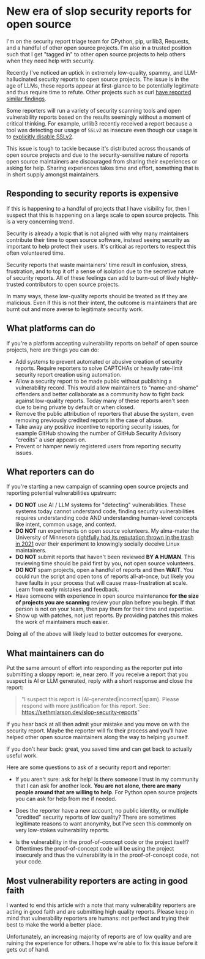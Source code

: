 # New era of slop security reports for open source

I'm on the security report triage team for CPython, pip, urllib3, Requests, and a handful of other open source projects.
I'm also in a trusted position such that I get "tagged in" to other open source projects
to help others when they need help with security.

Recently I've noticed an uptick in extremely low-quality, spammy, and LLM-hallucinated security reports to open source projects.
The issue is in the age of LLMs, these reports appear at first-glance to be potentially legitimate
and thus require time to refute. Other projects such as curl [have reported similar findings](https://daniel.haxx.se/blog/2024/01/02/the-i-in-llm-stands-for-intelligence/).

Some reporters will run a variety of security scanning
tools and open vulnerability reports based on the results seemingly without a moment of critical thinking.
For example, urllib3 recently received a report because a tool was detecting our usage of `SSLv2` as insecure
even though our usage is to [explicitly disable SSLv2](https://github.com/urllib3/urllib3/blob/main/src/urllib3/util/ssl_.py#L309).

This issue is tough to tackle because it's distributed across thousands of open source projects
and due to the security-sensitive nature of reports open source maintainers are
discouraged from sharing their experiences or asking for help. Sharing experiences
takes time and effort, something that is in short supply amongst maintainers.

## Responding to security reports is expensive

If this is happening to a handful of projects that I have visibility for, then I suspect that this
is happening on a large scale to open source projects. This is a very concerning trend.

Security is already a topic that is not aligned with
why many maintainers contribute their time to open source software,
instead seeing security as important to help protect their users.
It's critical as reporters to respect this often volunteered time.

Security reports that waste maintainers' time
result in confusion, stress, frustration, and to top it off a sense of isolation due to the secretive nature of security reports.
All of these feelings can add to burn-out of likely highly-trusted
contributors to open source projects.

In many ways, these low-quality reports should be treated as if they are malicious. Even if this is not their intent,
the outcome is maintainers that are burnt out and more averse to legitimate security work.

## What platforms can do

If you're a platform accepting vulnerability reports on behalf of open source projects, here
are things you can do:

* Add systems to prevent automated or abusive creation of security reports.
  Require reporters to solve CAPTCHAs or heavily rate-limit security report creation
  using automation.
* Allow a security report to be made public without publishing a vulnerability record. This would
  allow maintainers to "name-and-shame" offenders and better collaborate as a community how to
  fight back against low-quality reports. Today many of these reports aren't seen due to being private by default
  or when closed.
* Remove the public attribution of reporters that abuse the system, even removing previously credited
  reports in the case of abuse.
* Take away any positive incentive to reporting security issues, for example GitHub showing
  the number of GitHub Security Advisory "credits" a user appears on.
* Prevent or hamper newly registered users from reporting security issues.

## What reporters can do

If you're starting a new campaign of scanning open source projects
and reporting potential vulnerabilities upstream:

* **DO NOT** use AI / LLM systems for "detecting" vulnerabilities. These systems today cannot understand code,
  finding security vulnerabilities requires understanding code AND understanding human-level concepts like
  intent, common usage, and context.
* **DO NOT** run experiments on open source volunteers. My alma-mater the University of Minnesota
  [rightfully had its reputation thrown in the trash in 2021](https://cse.umn.edu/cs/linux-incident)
  over their experiment to knowingly socially deceive Linux maintainers.
* **DO NOT** submit reports that haven't been reviewed **BY A HUMAN**. This reviewing time should be paid first by you, not open source volunteers.
* **DO NOT** spam projects, open a handful of reports and then **WAIT**. You could run the script and open tons of reports
  all-at-once, but likely you have faults in your process that will cause mass-frustration at scale. Learn from early mistakes and feedback.
* Have someone with experience in open source maintenance **for the size of projects you are scanning**
  review your plan before you begin. If that person is not on your team, then pay them for their time and expertise.
* Show up with patches, not just reports. By providing patches this makes the work of maintainers much easier.

Doing all of the above will likely lead to better outcomes for everyone.

## What maintainers can do

Put the same amount of effort into responding as the reporter put into submitting a sloppy report: ie, near zero.
If you receive a report that you suspect is AI or LLM generated, reply with a short response and close the report:

> "I suspect this report is (AI-generated|incorrect|spam). Please respond with more justification for this report. See: https://sethmlarson.dev/slop-security-reports"

If you hear back at all then admit your mistake and you move on
with the security report. Maybe the reporter will fix their process and you'll have helped other
open source maintainers along the way to helping yourself.

If you don't hear back: great, you saved time and can get back to
actually useful work.

Here are some questions to ask of a security report and reporter:

* If you aren't sure: ask for help! Is there someone I trust in my community that
  I can ask for another look. **You are not alone, there are many people around
  that are willing to help**. For Python open source projects you can ask for help
  from me if needed.

* Does the reporter have a new account, no public identity,
  or multiple "credited" security reports of low quality? There are sometimes
  legitimate reasons to want anonymity, but I've seen this commonly on very
  low-stakes vulnerability reports.

* Is the vulnerability in the proof-of-concept code or the project itself?
  Oftentimes the proof-of-concept code will be using the project insecurely
  and thus the vulnerability is in the proof-of-concept code, not your code.

## Most vulnerability reporters are acting in good faith

I wanted to end this article with a note that many vulnerability reporters are
acting in good faith and are submitting high quality reports. Please keep in mind
that vulnerability reporters are humans: not perfect and trying their best
to make the world a better place.

Unfortunately, an increasing majority of reports are of low quality and are ruining the
experience for others. I hope we're able to fix this issue before it gets out of hand.
